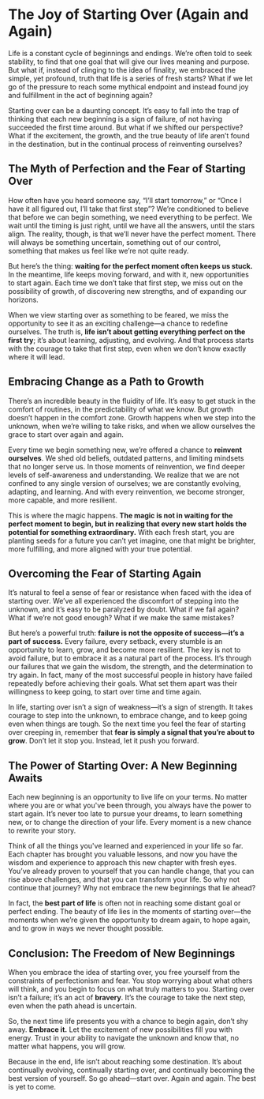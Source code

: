 # The Joy of Starting Over (Again and Again)

Life is a constant cycle of beginnings and endings. We’re often told to seek stability, to find that one goal that will give our lives meaning and purpose. But what if, instead of clinging to the idea of finality, we embraced the simple, yet profound, truth that life is a series of fresh starts? What if we let go of the pressure to reach some mythical endpoint and instead found joy and fulfillment in the act of beginning again? 

Starting over can be a daunting concept. It’s easy to fall into the trap of thinking that each new beginning is a sign of failure, of not having succeeded the first time around. But what if we shifted our perspective? What if the excitement, the growth, and the true beauty of life aren’t found in the destination, but in the continual process of reinventing ourselves?

## The Myth of Perfection and the Fear of Starting Over

How often have you heard someone say, “I’ll start tomorrow,” or “Once I have it all figured out, I’ll take that first step”? We’re conditioned to believe that before we can begin something, we need everything to be perfect. We wait until the timing is just right, until we have all the answers, until the stars align. The reality, though, is that we’ll never have the perfect moment. There will always be something uncertain, something out of our control, something that makes us feel like we’re not quite ready.

But here’s the thing: **waiting for the perfect moment often keeps us stuck.** In the meantime, life keeps moving forward, and with it, new opportunities to start again. Each time we don’t take that first step, we miss out on the possibility of growth, of discovering new strengths, and of expanding our horizons.

When we view starting over as something to be feared, we miss the opportunity to see it as an exciting challenge—a chance to redefine ourselves. The truth is, **life isn’t about getting everything perfect on the first try**; it’s about learning, adjusting, and evolving. And that process starts with the courage to take that first step, even when we don’t know exactly where it will lead.

## Embracing Change as a Path to Growth

There’s an incredible beauty in the fluidity of life. It’s easy to get stuck in the comfort of routines, in the predictability of what we know. But growth doesn’t happen in the comfort zone. Growth happens when we step into the unknown, when we’re willing to take risks, and when we allow ourselves the grace to start over again and again.

Every time we begin something new, we’re offered a chance to **reinvent ourselves**. We shed old beliefs, outdated patterns, and limiting mindsets that no longer serve us. In those moments of reinvention, we find deeper levels of self-awareness and understanding. We realize that we are not confined to any single version of ourselves; we are constantly evolving, adapting, and learning. And with every reinvention, we become stronger, more capable, and more resilient.

This is where the magic happens. **The magic is not in waiting for the perfect moment to begin, but in realizing that every new start holds the potential for something extraordinary.** With each fresh start, you are planting seeds for a future you can’t yet imagine, one that might be brighter, more fulfilling, and more aligned with your true potential.

## Overcoming the Fear of Starting Again

It’s natural to feel a sense of fear or resistance when faced with the idea of starting over. We’ve all experienced the discomfort of stepping into the unknown, and it’s easy to be paralyzed by doubt. What if we fail again? What if we’re not good enough? What if we make the same mistakes?

But here’s a powerful truth: **failure is not the opposite of success—it’s a part of success.** Every failure, every setback, every stumble is an opportunity to learn, grow, and become more resilient. The key is not to avoid failure, but to embrace it as a natural part of the process. It’s through our failures that we gain the wisdom, the strength, and the determination to try again. In fact, many of the most successful people in history have failed repeatedly before achieving their goals. What set them apart was their willingness to keep going, to start over time and time again.

In life, starting over isn’t a sign of weakness—it’s a sign of strength. It takes courage to step into the unknown, to embrace change, and to keep going even when things are tough. So the next time you feel the fear of starting over creeping in, remember that **fear is simply a signal that you’re about to grow**. Don’t let it stop you. Instead, let it push you forward.

## The Power of Starting Over: A New Beginning Awaits

Each new beginning is an opportunity to live life on your terms. No matter where you are or what you've been through, you always have the power to start again. It’s never too late to pursue your dreams, to learn something new, or to change the direction of your life. Every moment is a new chance to rewrite your story.

Think of all the things you've learned and experienced in your life so far. Each chapter has brought you valuable lessons, and now you have the wisdom and experience to approach this new chapter with fresh eyes. You’ve already proven to yourself that you can handle change, that you can rise above challenges, and that you can transform your life. So why not continue that journey? Why not embrace the new beginnings that lie ahead?

In fact, the **best part of life** is often not in reaching some distant goal or perfect ending. The beauty of life lies in the moments of starting over—the moments when we’re given the opportunity to dream again, to hope again, and to grow in ways we never thought possible.

## Conclusion: The Freedom of New Beginnings

When you embrace the idea of starting over, you free yourself from the constraints of perfectionism and fear. You stop worrying about what others will think, and you begin to focus on what truly matters to you. Starting over isn’t a failure; it’s an act of **bravery**. It’s the courage to take the next step, even when the path ahead is uncertain.

So, the next time life presents you with a chance to begin again, don’t shy away. **Embrace it.** Let the excitement of new possibilities fill you with energy. Trust in your ability to navigate the unknown and know that, no matter what happens, you will grow. 

Because in the end, life isn’t about reaching some destination. It’s about continually evolving, continually starting over, and continually becoming the best version of yourself. So go ahead—start over. Again and again. The best is yet to come.
